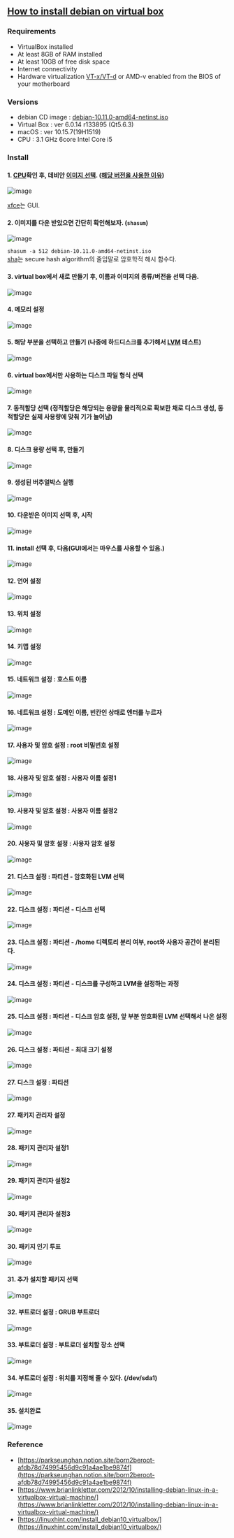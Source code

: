 ## [How to install debian on virtual box](https://www.debian.org/releases/stable/amd64/index.en.html)
### **Requirements**
- VirtualBox installed
- At least 8GB of RAM installed
- At least 10GB of free disk space
- Internet connectivity
- Hardware virtualization [VT-x/VT-d](https://hoseong511.github.io/CS/OS/virtual) or AMD-v enabled from the BIOS of your motherboard

### **Versions**
- debian CD image : [debian-10.11.0-amd64-netinst.iso](https://www.debian.org/CD/netinst/index.ko.html)
- Virtual Box : ver 6.0.14 r133895 (Qt5.6.3)
- macOS : ver 10.15.7(19H1519)
- CPU : 3.1 GHz 6core Intel Core i5

### **Install**
#### 1. [CPU](https://hoseong511.github.io/CS/OS/cpu)확인 후, 데비안 [이미지 선택](https://cdimage.debian.org/cdimage/archive/). ([해당 버전을 사용한 이유](https://ko.wikipedia.org/wiki/%EB%8D%B0%EB%B9%84%EC%95%88#%EB%B0%B0%ED%8F%AC_%EC%97%AD%EC%82%AC))   
![image](https://user-images.githubusercontent.com/62678380/145513483-a82d4334-2da9-4d74-99da-c79cb9d68318.png)   

[xfce](https://ko.wikipedia.org/wiki/Xfce)는 GUI.

#### 2. 이미지를 다운 받았으면 간단히 확인해보자. (`shasum`)   
![image](https://user-images.githubusercontent.com/62678380/145515099-3e28e2ba-621e-49c8-8e24-5f9a37228c39.png)
	   
`shasum -a 512 debian-10.11.0-amd64-netinst.iso`   
[sha](https://ko.wikipedia.org/wiki/SHA)는 secure hash algorithm의 줄임말로 암호학적 해시 함수다.
#### 3. virtual box에서 새로 만들기 후, 이름과 이미지의 종류/버전을 선택 다음.   
![image](https://user-images.githubusercontent.com/62678380/145515981-da1dcb54-4cc8-4cb6-b71a-6cfca30a51af.png)
	
#### 4. 메모리 설정   
![image](https://user-images.githubusercontent.com/62678380/145516623-c4188a96-8e43-4fc8-81c7-6b02d37a56a6.png)

#### 5. 해당 부분을 선택하고 만들기 (나중에 하드디스크를 추가해서 [LVM](https://hoseong511.github.io/CS/OS/lvm#%EA%B8%B0%EC%A1%B4-lv%EC%97%90-%EC%9A%A9%EB%9F%89%EC%B6%94%EA%B0%80%ED%95%98%EA%B8%B0) 테스트)   
![image](https://user-images.githubusercontent.com/62678380/145516834-e2e380ba-0914-4e55-a746-db452b91f4f4.png)

#### 6. virtual box에서만 사용하는 디스크 파일 형식 선택   
![image](https://user-images.githubusercontent.com/62678380/145517110-6fd0cd0e-eea3-4f33-ad9b-6b0346c80bf8.png)

#### 7. 동적할당 선택 (정적할당은 해당되는 용량을 물리적으로 확보한 채로 디스크 생성, 동적할당은 실제 사용량에 맞춰 기가 늘어남)   
![image](https://user-images.githubusercontent.com/62678380/145517717-a1a8afdf-028f-42a9-8e79-cd3ae0dca41a.png)

#### 8. 디스크 용량 선택 후, 만들기    
![image](https://user-images.githubusercontent.com/62678380/145518112-82b84a8e-f40a-4583-af2c-a0ba7387352e.png)

#### 9. 생성된 버추얼박스 실행   
![image](https://user-images.githubusercontent.com/62678380/145518275-82811263-9e10-4313-b7c9-c11ee0ac46e0.png)

#### 10. 다운받은 이미지 선택 후, 시작    
![image](https://user-images.githubusercontent.com/62678380/145518453-12954825-46fb-4cb3-a574-1c00d1973959.png)   

#### 11. install 선택 후, 다음(GUI에서는 마우스를 사용할 수 있음.)   
![image](https://user-images.githubusercontent.com/62678380/145519059-bfbac082-cc11-4a59-a716-24dc932d1ff1.png)   

#### 12. 언어 설정   
![image](https://user-images.githubusercontent.com/62678380/145526338-4f4bd528-0c81-451e-97ed-9c7ef863e747.png)   

#### 13. 위치 설정   
![image](https://user-images.githubusercontent.com/62678380/145526406-d0fbdc8e-7c71-4a0c-bf2b-e103a27650fa.png)   

#### 14. 키맵 설정   
![image](https://user-images.githubusercontent.com/62678380/145526465-ac88d0d5-7f27-4402-a52d-0174c734a0f8.png)   

#### 15. 네트워크 설정 : 호스트 이름   
![image](https://user-images.githubusercontent.com/62678380/145526844-c4bc8b1d-607c-4ff5-a654-6384e62ec583.png)   

#### 16. 네트워크 설정 : 도메인 이름, 빈칸인 상태로 엔터를 누르자  
![image](https://user-images.githubusercontent.com/62678380/145526978-30cbb433-ef04-41a9-be2a-32f424dbbe3b.png)   

#### 17. 사용자 및 암호 설정 : root 비밀번호 설정   
![image](https://user-images.githubusercontent.com/62678380/145527260-eab9fccf-3fc2-4108-891c-266f11703e02.png)   

#### 18. 사용자 및 암호 설정 : 사용자 이름 설정1   
![image](https://user-images.githubusercontent.com/62678380/145527633-2c1481cf-0144-4f2b-951f-a52bad5d27df.png)   

#### 19. 사용자 및 암호 설정 : 사용자 이름 설정2   
![image](https://user-images.githubusercontent.com/62678380/145527857-906c3538-35a4-4460-afa6-4a4a7ce2417b.png)   
	
#### 20. 사용자 및 암호 설정 : 사용자 암호 설정  
![image](https://user-images.githubusercontent.com/62678380/145527902-647e4cf4-edca-4129-ac6d-3ed8cb84e639.png)   

#### 21. 디스크 설정 : 파티션 - 암호화된 LVM 선택  
![image](https://user-images.githubusercontent.com/62678380/145528278-5e3cceda-9f8e-4e74-bff9-c4b0dabda8a6.png)   

#### 22. 디스크 설정 : 파티션 - 디스크 선택   
![image](https://user-images.githubusercontent.com/62678380/145528763-ba1bad63-ba9e-43ab-8fb0-4ea1e68a0fe2.png)   

#### 23. 디스크 설정 : 파티션 - /home 디렉토리 분리 여부, root와 사용자 공간이 분리된다.   
![image](https://user-images.githubusercontent.com/62678380/145528867-1e143ed5-d793-4a85-9437-17a3d4456ef9.png)   

#### 24. 디스크 설정 : 파티션 - 디스크를 구성하고 LVM을 설정하는 과정   
![image](https://user-images.githubusercontent.com/62678380/145529049-bf092960-72f5-414a-97e3-1efe3cb9f5b7.png)   

#### 25. 디스크 설정 : 파티션 - 디스크 암호 설정, 앞 부분 암호화된 LVM 선택해서 나온 설정   
![image](https://user-images.githubusercontent.com/62678380/145529049-bf092960-72f5-414a-97e3-1efe3cb9f5b7.png)   

#### 26. 디스크 설정 : 파티션 - 최대 크기 설정  
![image](https://user-images.githubusercontent.com/62678380/145525232-8961bb9e-fadc-4a41-b209-4f89c7bcfb4c.png)   


#### 27. 디스크 설정 : 파티션   
![image](https://user-images.githubusercontent.com/62678380/145523668-a33a448f-28bd-4487-8be9-affc6b3c315a.png)   


#### 27. 패키지 관리자 설정   
![image](https://user-images.githubusercontent.com/62678380/145530090-b434826d-e394-41c0-b9ba-7c311cd3ecf2.png)   

#### 28. 패키지 관리자 설정1   
![image](https://user-images.githubusercontent.com/62678380/145523416-12080f54-d7ae-4a4a-83fa-bf7b2036fc8f.png)   

#### 29. 패키지 관리자 설정2   
![image](https://user-images.githubusercontent.com/62678380/145523434-6063bd30-7299-4229-9b65-4c823a38a2d2.png)   

#### 30. 패키지 관리자 설정3    
![image](https://user-images.githubusercontent.com/62678380/145525465-38db8354-675e-4a4a-8ca6-30198bc06e97.png)   

#### 30. 패키지 인기 투표   
![image](https://user-images.githubusercontent.com/62678380/145523562-34b108a3-128c-4f00-950f-6eb003ed72bf.png) 

#### 31. 추가 설치할 패키지 선택   
![image](https://user-images.githubusercontent.com/62678380/145525960-874b449d-39dd-4795-91e5-192d397e4035.png) 

#### 32. 부트로더 설정 : GRUB 부트로더  
![image](https://user-images.githubusercontent.com/62678380/145525743-6264ca06-7160-47aa-b406-e382c6f7cef4.png)  

#### 33. 부트로더 설정 : 부트로더 설치할 장소 선택  
![image](https://user-images.githubusercontent.com/62678380/145524821-e88a816c-f312-4cb1-91c2-23ea6709ae73.png)   

#### 34. 부트로더 설정 : 위치를 지정해 줄 수 있다. (/dev/sda1)  
![image](https://user-images.githubusercontent.com/62678380/145524787-aa0a54c5-cf2b-4ff3-9d18-b71c04e9a8b6.png)   

#### 35. 설치완료   
![image](https://user-images.githubusercontent.com/62678380/145524230-62584fc7-0ee0-49d4-9b05-074d6fe1fc3d.png)  
	

### **Reference**
- [https://parkseunghan.notion.site/born2beroot-afdb78d74995456d9c91a4ae1be9874f](https://parkseunghan.notion.site/born2beroot-afdb78d74995456d9c91a4ae1be9874f)
- [https://www.brianlinkletter.com/2012/10/installing-debian-linux-in-a-virtualbox-virtual-machine/](https://www.brianlinkletter.com/2012/10/installing-debian-linux-in-a-virtualbox-virtual-machine/)
- [https://linuxhint.com/install_debian10_virtualbox/](https://linuxhint.com/install_debian10_virtualbox/)
